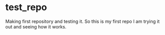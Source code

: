 # test_repo
Making first repository and testing it.
So this is my first repo I am trying it out and seeing how it works.
